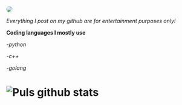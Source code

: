 <img src="https://media.discordapp.net/attachments/774746171448229909/774808746723377173/a_a13f0b5f9cad5824595b53ce4ac74e07.gif?width=207&height=207" style="border-radius: 75%;">

*Everything I post on my github are for entertainment purposes only!* 


**Coding languages I mostly use**

-*python*

-*c++*

-*golang*

# ![Puls github stats](https://github-readme-stats.vercel.app/api?username=Puls1337&show_icons=true&theme=tokyonight)

